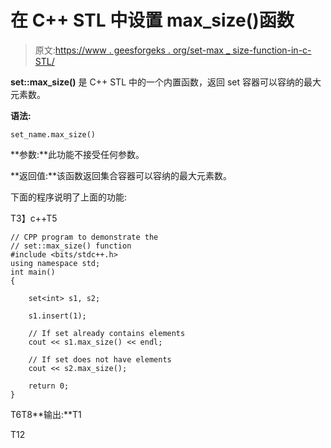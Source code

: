 # 在 C++ STL 中设置 max_size()函数

> 原文:[https://www . geesforgeks . org/set-max _ size-function-in-c-STL/](https://www.geeksforgeeks.org/set-max_size-function-in-c-stl/)

**set::max_size()** 是 C++ STL 中的一个内置函数，返回 set 容器可以容纳的最大元素数。

**语法:**

```
set_name.max_size()
```

**参数:**此功能不接受任何参数。

**返回值:**该函数返回集合容器可以容纳的最大元素数。

下面的程序说明了上面的功能:

T3】c++T5

```
// CPP program to demonstrate the
// set::max_size() function
#include <bits/stdc++.h>
using namespace std;
int main()
{

    set<int> s1, s2;

    s1.insert(1);

    // If set already contains elements
    cout << s1.max_size() << endl;

    // If set does not have elements
    cout << s2.max_size();

    return 0;
}
```

T6T8**输出:**T1

T12
